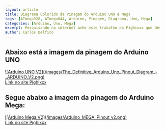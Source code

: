 ```yaml
---
layout: article
title: Diagrama Colorido da Pinagem do Arduino UNO e Mega
tags: [ATmega328, ATmega644, Arduino, Pinagem, Diagrama, Uno, Mega]
categories: [Arduino, Uno, Mega]
excerpt: Pesquisando na internet ache este trabalho do Pighixxx que desenhou de forma bastante rica a pinagem completa do Arduino UNO e MEGA
author: Carlos Delfino
---
```

## Abaixo está a imagem da pinagem do Arduino UNO

<a rel="lightbox" href="../../images/The_Definitive_Arduino_Uno_Pinout_Diagram_-_ARDUINO_V2.png" >
![Arduino UNO V2](/images/The_Definitive_Arduino_Uno_Pinout_Diagram_-_ARDUINO_V2.png)</a>
<br/>
<a href="http://www.pighixxx.com/downloads/the-definitive-arduino-pinout-diagram/">Link no site Pighixxx</a>

## Segue abaixo a imagem da pinagem do Arduino Mega:
<a rel="lightbox" href="../../images/Arduino_MEGA_Pinout_v2.png" rel="lightbox">
![Arduino Mega V2](/images/Arduino_MEGA_Pinout_v2.png)</a>
<br/>
<a href="http://www.pighixxx.com/2013/03/arduino-mega-pinout-v2/">Link no site Pighixxx</a>

